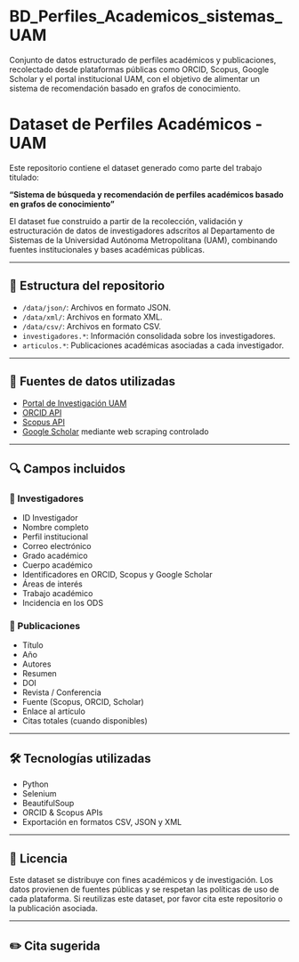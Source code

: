 # BD_Perfiles_Academicos_sistemas_UAM
Conjunto de datos estructurado de perfiles académicos y publicaciones, recolectado desde plataformas públicas como ORCID, Scopus, Google Scholar y el portal institucional UAM, con el objetivo de alimentar un sistema de recomendación basado en grafos de conocimiento.

# Dataset de Perfiles Académicos - UAM

Este repositorio contiene el dataset generado como parte del trabajo titulado:

**“Sistema de búsqueda y recomendación de perfiles académicos basado en grafos de conocimiento”**

El dataset fue construido a partir de la recolección, validación y estructuración de datos de investigadores adscritos al Departamento de Sistemas de la Universidad Autónoma Metropolitana (UAM), combinando fuentes institucionales y bases académicas públicas.

---

## 📂 Estructura del repositorio

- `/data/json/`: Archivos en formato JSON.
- `/data/xml/`: Archivos en formato XML.
- `/data/csv/`: Archivos en formato CSV.
- `investigadores.*`: Información consolidada sobre los investigadores.
- `articulos.*`: Publicaciones académicas asociadas a cada investigador.

---

## 🧮 Fuentes de datos utilizadas

- [Portal de Investigación UAM](https://investigacion.uam.mx)
- [ORCID API](https://orcid.org/)
- [Scopus API](https://dev.elsevier.com/)
- [Google Scholar](https://scholar.google.com/) mediante web scraping controlado

---

## 🔍 Campos incluidos

### 🧑 Investigadores

- ID Investigador
- Nombre completo
- Perfil institucional
- Correo electrónico
- Grado académico
- Cuerpo académico
- Identificadores en ORCID, Scopus y Google Scholar
- Áreas de interés
- Trabajo académico
- Incidencia en los ODS

### 📄 Publicaciones

- Título
- Año
- Autores
- Resumen
- DOI
- Revista / Conferencia
- Fuente (Scopus, ORCID, Scholar)
- Enlace al artículo
- Citas totales (cuando disponibles)

---

## 🛠️ Tecnologías utilizadas

- Python
- Selenium
- BeautifulSoup
- ORCID & Scopus APIs
- Exportación en formatos CSV, JSON y XML

---

## 📜 Licencia

Este dataset se distribuye con fines académicos y de investigación. Los datos provienen de fuentes públicas y se respetan las políticas de uso de cada plataforma. Si reutilizas este dataset, por favor cita este repositorio o la publicación asociada.

---

## ✏️ Cita sugerida
